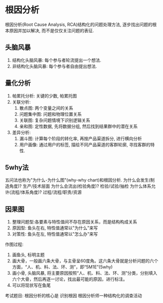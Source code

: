 # 根因分析

根因分析(Root Cause Analysis, RCA)结构化的问题处理方法, 逐步找出问题的根本原因并加以解决, 而不是仅仅关注问题的表征.


## 头脑风暴

1. 结构化头脑风暴: 每个参与者轮流提出一个想法.
2. 非结构化头脑风暴: 每个参与者自由提出想法.

## 量化分析

1. 帕累托分析: 关键的少数, 帕累托图
2. 关联分析: 
   1. 散点图: 两个变量之间的关系
   2. 问题集中图: 问题和物理位置关系
   3. 关联图: 复杂问题情境下识别逻辑关系
   4. 亲和图: 定性数据, 先将数据分组, 然后找到结果群中的潜在关系
3. 差异分析:
   1. 漏斗图: 计算每个阶段的转化率, 再按产品渠道拆分, 进行横向分析
   2. 用户画像: 通过用户的标签, 描绘不同产品渠道的客群轮廓, 寻找客群的特性.



## 5why法
五问法也称为"为什么-为什么图"(why-why chart)和根因分析.
为什么会发生(制造角度)? 生产/技术层面
为什么会流出(检验角度)? 检验/试验/抽检
为什么体系允许(流程/体系角度)? 过程/流程/职责/资源



## 因果图

1. 整理问题型:各要素与特性值间不存在原因关系，而是结构构成关系
2. 原因型: 鱼头在右, 特性值通常以"为什么"来写
3. 对策性: 鱼头在左, 特性值通常以"怎么办"来写

作图过程:

1. 画鱼头, 标明主题
2. 画大骨，一般画六条大骨，与主骨呈60度角。这六条大骨就是分析问题的六个方面，“人、机、料、法、环、测”，即“5M1E”(5why)
3. 画小骨, 头脑风暴, 将主要原因按照“人、机、料、法、环、测”分类，分别填入六个大骨，然后再逐一讨论，找出最可能的原因，进行标注。
4. 可以将现状写在鱼尾



考试题目:
根因分析的核心是 识别根因
根因分析师一种结构化的调查活动